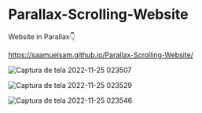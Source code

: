 # Parallax-Scrolling-Website

 Website in Parallax👇
 
 https://saamuelsam.github.io/Parallax-Scrolling-Website/
 


![Captura de tela 2022-11-25 023507](https://user-images.githubusercontent.com/100050645/203908319-63c6d129-7a57-4f4b-aacf-fc51deb3606e.jpg)

![Captura de tela 2022-11-25 023529](https://user-images.githubusercontent.com/100050645/203908326-9706caac-0799-4bd0-abfb-51985daf62ca.jpg) 

![Captura de tela 2022-11-25 023546](https://user-images.githubusercontent.com/100050645/203908328-9d8efa04-33c8-4fb9-902c-f466373a6fb6.jpg) 
